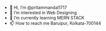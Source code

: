 - 👋 Hi, I’m @pritammandal1717
- 👀 I’m interested in Web Designing
- 🌱 I’m currently learning MERN STACK
- 📫 How to reach me Baruipur, Kolkata-700144

<!---
pritammandal1717/pritammandal1717 is a ✨ special ✨ repository because its `README.md` (this file) appears on your GitHub profile.
You can click the Preview link to take a look at your changes.
--->
